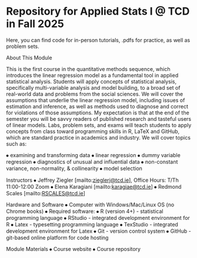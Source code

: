 # Repository for Applied Stats I @ TCD in Fall 2025

Here, you can find code for in-person tutorials, .pdfs for practice, as well as problem sets.

About This Module

This is the first course in the quantitative methods sequence, which introduces the linear regression model as a fundamental tool in applied statistical analysis. Students will apply concepts of statistical analysis, specifically multi-variable analysis and model building, to a broad set of real-world data and problems from the social sciences. We will cover the assumptions that underlie the linear regression model, including issues of estimation and inference, as well as methods used to diagnose and correct for violations of those assumptions. My expectation is that at the end of the semester you will be savvy readers of published research and tasteful users of linear models. Labs, problem sets, and exams will teach students to apply concepts from class toward programming skills in R, LaTeX and GitHub, which are standard practice in academics and industry. We will cover topics such as:

⦁	examining and transforming data
⦁	linear regression
⦁	dummy variable regression
⦁	diagnostics of unusual and influential data
⦁	non-constant variance, non-normality, & collinearity
⦁	model selection

Instructors
⦁	Jeffrey Ziegler  [mailto:zieglerj@tcd.ie], Office Hours: T/Th 11:00-12:00 Zoom
⦁	Elena Karagiani [mailto:karagiae@tcd.ie]
⦁	Redmond Scales [mailto:RSCALES@tcd.ie]

Hardware and Software
⦁	Computer with Windows/Mac/Linux OS (no Chrome books)
⦁	Required software:
⦁	R (version 4+) - statistical programming language
⦁	RStudio - integrated development environment for R
⦁	Latex - typesetting programming language
⦁	TexStudio - integrated development environment for Latex
⦁	Git - version control system
⦁	GitHub - git-based online platform for code hosting

Module Materials
⦁	Course website
⦁	Course repository
